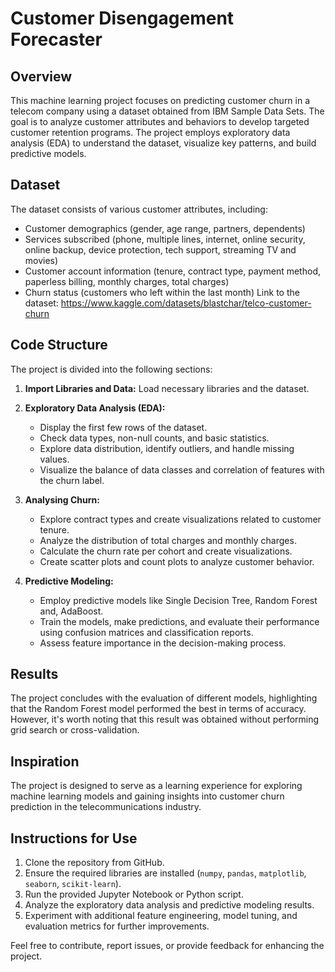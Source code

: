 # Customer Disengagement Forecaster

## Overview

This machine learning project focuses on predicting customer churn in a telecom company using a dataset obtained from IBM Sample Data Sets. The goal is to analyze customer attributes and behaviors to develop targeted customer retention programs. The project employs exploratory data analysis (EDA) to understand the dataset, visualize key patterns, and build predictive models.

## Dataset

The dataset consists of various customer attributes, including:

- Customer demographics (gender, age range, partners, dependents)
- Services subscribed (phone, multiple lines, internet, online security, online backup, device protection, tech support, streaming TV and movies)
- Customer account information (tenure, contract type, payment method, paperless billing, monthly charges, total charges)
- Churn status (customers who left within the last month)
Link to the dataset: https://www.kaggle.com/datasets/blastchar/telco-customer-churn

## Code Structure

The project is divided into the following sections:

1. **Import Libraries and Data:** Load necessary libraries and the dataset.

2. **Exploratory Data Analysis (EDA):**
   - Display the first few rows of the dataset.
   - Check data types, non-null counts, and basic statistics.
   - Explore data distribution, identify outliers, and handle missing values.
   - Visualize the balance of data classes and correlation of features with the churn label.

3. **Analysing Churn:**
   - Explore contract types and create visualizations related to customer tenure.
   - Analyze the distribution of total charges and monthly charges.
   - Calculate the churn rate per cohort and create visualizations.
   - Create scatter plots and count plots to analyze customer behavior.

4. **Predictive Modeling:**
   - Employ predictive models like Single Decision Tree, Random Forest and, AdaBoost.
   - Train the models, make predictions, and evaluate their performance using confusion matrices and classification reports.
   - Assess feature importance in the decision-making process.

## Results

The project concludes with the evaluation of different models, highlighting that the Random Forest model performed the best in terms of accuracy. However, it's worth noting that this result was obtained without performing grid search or cross-validation.

## Inspiration

The project is designed to serve as a learning experience for exploring machine learning models and gaining insights into customer churn prediction in the telecommunications industry.

## Instructions for Use

1. Clone the repository from GitHub.
2. Ensure the required libraries are installed (`numpy`, `pandas`, `matplotlib`, `seaborn`, `scikit-learn`).
3. Run the provided Jupyter Notebook or Python script.
4. Analyze the exploratory data analysis and predictive modeling results.
5. Experiment with additional feature engineering, model tuning, and evaluation metrics for further improvements.

Feel free to contribute, report issues, or provide feedback for enhancing the project.
